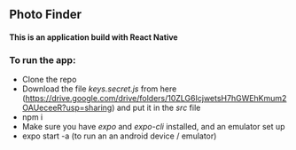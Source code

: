 ## Photo Finder

#### This is an application build with React Native

### To run the app:

* Clone the repo
* Download the file *keys.secret.js* from here (https://drive.google.com/drive/folders/10ZLG6IcjwetsH7hGWEhKmum2OAUeceeR?usp=sharing) and put it in the *src* file
* npm i
* Make sure you have *expo* and *expo-cli* installed, and an emulator set up
* expo start -a (to run an an android device / emulator)